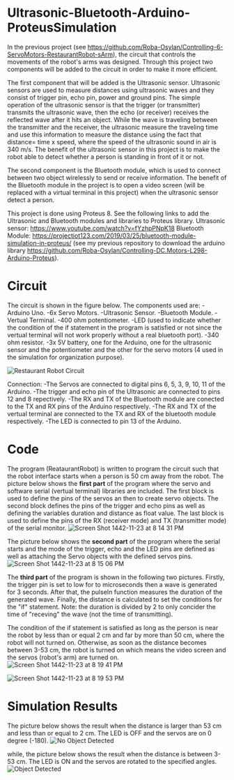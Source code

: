 # Ultrasonic-Bluetooth-Arduino-ProteusSimulation
In the previous project (see https://github.com/Roba-Osylan/Controlling-6-ServoMotors-RestaurantRobot-sArm), the circuit that controls the movements of the robot's arms was designed. Through this project two components will be added to the circuit in order to make it more efficient. 

The first component that will be added is the Ultrasonic sensor. Ultrasonic sensors are used to measure distances using ultrasonic waves and they consist of trigger pin, echo pin, power and ground pins. The simple operation of the ultrasonic sensor is that the trigger (or transmitter) transmits the ultrasonic wave, then the echo (or receiver) receives the reflected wave after it hits an object. While the wave is traveling between the transmitter and the receiver, the ultrasonic measure the traveling time and use this information to measure the distance using the fact that distance= time x speed, where the speed of the ultrasonic sound in air is 340 m/s. The benefit of the ultrasonic sensor in this project is to make the robot able to detect whether a person is standing in front of it or not. 

The second component is the Bluetooth module, which is used to connect between two object wirelessly to send or receive information. The benefit of the Bluetooth module in the project is to open a video screen (will be replaced with a virtual terminal in this project) when the ultrasonic sensor detect a person.

This project is done using Proteus 8. See the following links to add the Ultrasonic and Bluetooth modules and libraries to Proteus library.
Ultrasonic sensor: https://www.youtube.com/watch?v=fYzhpPNpK18
Bluetooth Module: https://projectiot123.com/2019/03/25/bluetooth-module-simulation-in-proteus/
(see my previous repository to download the arduino library https://github.com/Roba-Osylan/Controlling-DC.Motors-L298-Arduino-Proteus).

# Circuit 

The circuit is shown in the figure below. The components used are: 
-Arduino Uno. 
-6x Servo Motors. 
-Ultrasonic Sensor.
-Bluetooth Module.
-Vertual Terminal.
-400 ohm potentiometer.
-LED (used to indicate whether the condition of the if statement in the program is satisfied or not since the vertual terminal will not work properly without a real bluetooth port). 
-340 ohm resistor.
-3x 5V battery, one for the Arduino, one for the ultrasonic sensor and the potentiometer and the other for the servo motors (4 used in the simulation for organization purpose).

![Restaurant Robot Circuit](https://user-images.githubusercontent.com/85955049/124361609-7b4f3580-dc38-11eb-90cc-36dc67c6265a.png)

Connection:
-The Servos are connected to digital pins 6, 5, 3, 9, 10, 11 of the Arduino.
-The trigger and echo pin of the Ultrasonic are connected to pins 12 and 8 repectively.
-The RX and TX of the Bluetooth module are conected to the TX and RX pins of the Arduino respectively. 
-The RX and TX of the vertual terminal are connected to the TX and RX of the bluetooth module respectively.
-The LED is connected to pin 13 of the Arduino. 

# Code
The program (ReataurantRobot) is written to program the circuit such that the robot interface starts when a person is 50 cm away from the robot. 
The picture below shows the **first part** of the program where the servo and software serial (vertual terminal) libraries are included. The first block is used to define the pins of the servos an then to create servo objects. The second block defines the pins of the trigger and echo pins as well as defining the variables duration and distance as float value. The last block is used to define the pins of the RX (receiver mode) and TX (transmitter mode) of the serial monitor.
![Screen Shot 1442-11-23 at 8 14 31 PM](https://user-images.githubusercontent.com/85955049/124363357-70e66900-dc43-11eb-944b-8313fab47192.png)

The picture below shows the **second part** of the program where the serial starts and the mode of the trigger, echo and the LED pins are defined as well as attaching the Servo objects with the defined servos pins.
![Screen Shot 1442-11-23 at 8 15 06 PM](https://user-images.githubusercontent.com/85955049/124363340-53b19a80-dc43-11eb-9c55-1939b028b3fc.png)

The **third part** of the program is shown in the following two pictures. Firstly, the trigger pin is set to low for to microseconds then a wave is generated for 3 seconds. After that, the pulseIn function measures the duration of the generated wave. Finally, the distance is calculated to set the conditions for the "if" statement. Note: the duration is divided by 2 to only concider the time of "receving" the wave (not the time of transmitting). 

The condition of the if statement is satisfied as long as the person is near the robot by less than or equal 2 cm and far by more than 50 cm, where the robot will not turned on. Otherwise, as soon as the distance becomes between 3-53 cm, the robot is turned on which means the video screen and the servos (robot's arm) are turned on. 
![Screen Shot 1442-11-23 at 8 19 41 PM](https://user-images.githubusercontent.com/85955049/124363288-033a3d00-dc43-11eb-99fb-f9b200c538a1.png)

![Screen Shot 1442-11-23 at 8 19 53 PM](https://user-images.githubusercontent.com/85955049/124363317-2c5acd80-dc43-11eb-9153-56477f75a512.png)

# Simulation Results

The picture below shows the result when the distance is larger than 53 cm and less than or equal to 2 cm. The LED is OFF and the servos are on 0 degree (-180).
![No Object Detected](https://user-images.githubusercontent.com/85955049/124363474-0f72ca00-dc44-11eb-9729-d40b8bedee47.png)

while, the picture below shows the result when the distance is between 3-53 cm. The LED is ON and the servos are rotated to the specified angles.
![Object Detected](https://user-images.githubusercontent.com/85955049/124363520-5b257380-dc44-11eb-8b97-5558cc0da627.png)


